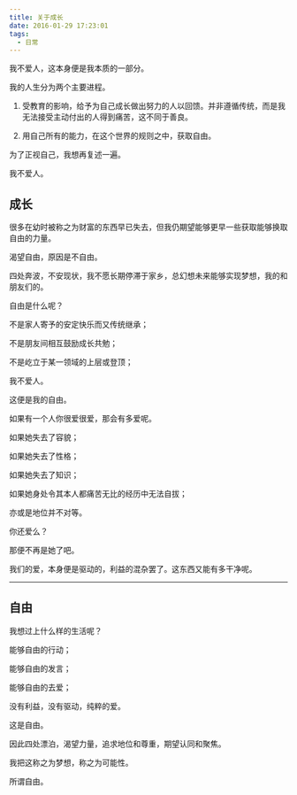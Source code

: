 ```yaml
---
title: 关于成长
date: 2016-01-29 17:23:01
tags:
  - 日常
---
```


我不爱人，这本身便是我本质的一部分。

我的人生分为两个主要进程。

1. 受教育的影响，给予为自己成长做出努力的人以回馈。并非遵循传统，而是我无法接受主动付出的人得到痛苦，这不同于善良。

2. 用自己所有的能力，在这个世界的规则之中，获取自由。


为了正视自己，我想再复述一遍。

我不爱人。

## 成长

很多在幼时被称之为财富的东西早已失去，但我仍期望能够更早一些获取能够换取自由的力量。

渴望自由，原因是不自由。

四处奔波，不安现状，我不愿长期停滞于家乡，总幻想未来能够实现梦想，我的和朋友们的。

自由是什么呢？

不是家人寄予的安定快乐而又传统继承；

不是朋友间相互鼓励成长共勉；

不是屹立于某一领域的上层或登顶；

我不爱人。

这便是我的自由。

如果有一个人你很爱很爱，那会有多爱呢。

如果她失去了容貌；

如果她失去了性格；

如果她失去了知识；

如果她身处令其本人都痛苦无比的经历中无法自拔；

亦或是地位并不对等。

你还爱么？

那便不再是她了吧。

我们的爱，本身便是驱动的，利益的混杂罢了。这东西又能有多干净呢。

---

## 自由

我想过上什么样的生活呢？

能够自由的行动；

能够自由的发言；

能够自由的去爱；

没有利益，没有驱动，纯粹的爱。

这是自由。

因此四处漂泊，渴望力量，追求地位和尊重，期望认同和聚焦。

我把这称之为梦想，称之为可能性。

所谓自由。

